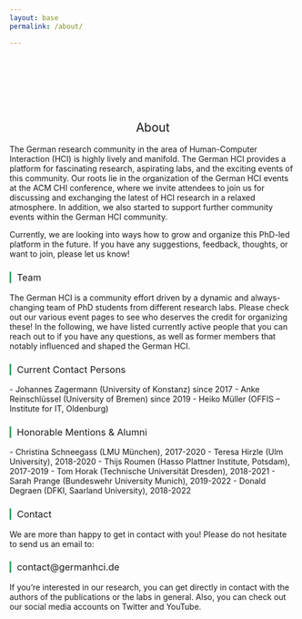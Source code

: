 ```yaml
---
layout: base
permalink: /about/

---
```

<br>
<br>
<br>
<br>
<br>
<h2 style="font-weight: 400; text-align: center">About</h2>

The German research community in the area of Human-Computer Interaction (HCI) is highly lively and manifold. The German HCI provides a platform for fascinating research, aspirating labs, and the exciting events of this community. Our roots lie in the organization of the German HCI events at the ACM CHI conference, where we invite attendees to join us for discussing and exchanging the latest of HCI research in a relaxed atmosphere. In addition, we also started to support further community events within the German HCI community.

Currently, we are looking into ways how to grow and organize this PhD-led platform in the future. If you have any suggestions, feedback, thoughts, or want to join, please let us know!

<h3 style="font-weight: 400; border-left: 3px solid #36a866; padding-left: 10px;">Team</h3>
The German HCI is a community effort driven by a dynamic and always-changing team of PhD students from different research labs. Please check out our various event pages to see who deserves the credit for organizing these!
In the following, we have listed currently active people that you can reach out to if you have any questions, as well as former members that notably influenced and shaped the German HCI.

<h3 style="font-weight: 400; border-left: 3px solid #36a866; padding-left: 10px;">Current Contact Persons</h3>
- Johannes Zagermann (University of Konstanz) since 2017
- Anke Reinschlüssel (University of Bremen) since 2019
- Heiko Müller (OFFIS – Institute for IT, Oldenburg)

<h3 style="font-weight: 400; border-left: 3px solid #36a866; padding-left: 10px;">Honorable Mentions & Alumni </h3>
- Christina Schneegass (LMU München), 2017-2020
- Teresa Hirzle (Ulm University), 2018-2020
- Thijs Roumen (Hasso Plattner Institute, Potsdam), 2017-2019
- Tom Horak (Technische Universität Dresden), 2018-2021
- Sarah Prange (Bundeswehr University Munich), 2019-2022
- Donald Degraen (DFKI, Saarland University), 2018-2022

<h3 style="font-weight: 400; border-left: 3px solid #36a866; padding-left: 10px;"> Contact </h3>
We are more than happy to get in contact with you! Please do not hesitate to send us an email to:

<h3 style="font-weight: 400; border-left: 3px solid #36a866; padding-left: 10px;"> contact@germanhci.de </h3>
If you’re interested in our research, you can get directly in contact with the authors of the publications or the labs in general. Also, you can check out our social media accounts on Twitter and YouTube.

